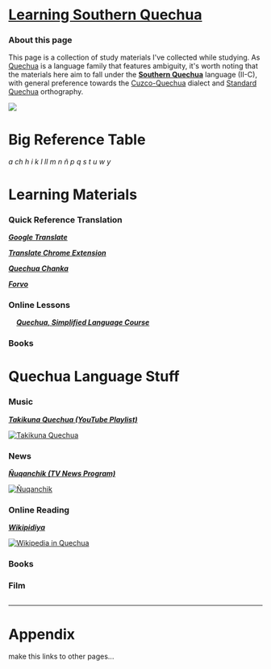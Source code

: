 # **<u>Learning Southern Quechua</u>**

### About this page

This page is a collection of study materials I've collected while studying. As [Quechua](https://en.wikipedia.org/wiki/Quechuan_languages) is a language family that features ambiguity, it's worth noting that the materials here aim to fall under the [**Southern Quechua**](https://en.wikipedia.org/wiki/Southern_Quechua) language (II-C), with general preference towards the [Cuzco-Quechua](https://en.wikipedia.org/wiki/Cuzco_Quechua_language) dialect and [Standard Quechua](https://en.wikipedia.org/wiki/Quechua_alphabet) orthography.

![](https://upload.wikimedia.org/wikipedia/commons/thumb/f/fa/Quechuan_distribution.svg/521px-Quechuan_distribution.svg.png)

## 

# Big Reference Table

*a  ch  h  i  k  l  ll  m  n  ñ  p  q  s  t  u  w  y*

## 

# Learning Materials

### Quick Reference Translation

   [***Google Translate***](https://translate.google.com/?sl=en&tl=qu&op=translate)

   [***Translate Chrome Extension***](https://chrome.google.com/webstore/detail/google-translate/aapbdbdomjkkjkaonfhkkikfgjllcleb?hl=en)

   [***Quechua Chanka***](http://talkingdictionary.swarthmore.edu/quechua_chanka/)

   [***Forvo***](https://forvo.com/languages/qu/)

### Online Lessons

    [***Quechua, Simplified Language Course***](https://www.vanenos.com/en/others/quechua-language-introduction/quechua-language-introduction/)

### Books

## 

## 

# Quechua Language Stuff

### Music

[***Takikuna Quechua (YouTube Playlist)***](https://www.youtube.com/watch?=6R7zGDp_wsQ&list=PLP1RQ_FSfiQ7VdNpyAb852fLMrfCgLZaV)

[![Takikuna Quechua](https://img.youtube.com/vi/6R7zGDp_wsQ/0.jpg)](https://www.youtube.com/watch?=6R7zGDp_wsQ&list=PLP1RQ_FSfiQ7VdNpyAb852fLMrfCgLZaV)

### News

[***Ñuqanchik (TV News Program)***](https://www.youtube.com/watch?=CGgB6RMM9dA&list=PLtU1EVPSjC2D6m6kxukp8LjOl_BEMC3JP)

[![Ñuqanchik](https://img.youtube.com/vi/HQx9pbs1wJY/0.jpg)](https://www.youtube.com/watch?=CGgB6RMM9dA&list=PLtU1EVPSjC2D6m6kxukp8LjOl_BEMC3JP)

### Online Reading

[***Wikipidiya***](https://qu.wikipedia.org/wiki/Main_Page)

[![Wikipedia in Quechua](https://qu.wikipedia.org/static/images/project-logos/quwiki-1.5x.png)](https://qu.wikipedia.org/wiki/Main_Page)

### Books

### 

### Film

## 

---

# Appendix

make this links to other pages...
